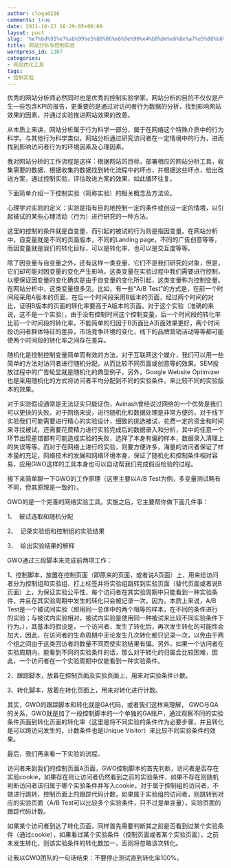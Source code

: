 ```yaml
---
author: cloga0216
comments: true
date: 2011-10-23 10:29:05+00:00
layout: post
slug: '%e7%bd%91%e7%ab%99%e5%88%86%e6%9e%90%e4%b8%8e%e6%8e%a7%e5%88%b6%e5%ae%9e%e9%aa%8c'
title: 网站分析与控制实验
wordpress_id: 1307
categories:
- 网站优化工具
tags:
- 控制实验
---
```


优秀的网站分析师必然同时也是优秀的控制实验学家。网站分析的目的不仅仅是产生一些包含KPI的报告，更重要的是通过对访问者行为数据的分析，找到影响网站效果的因素，并通过实验推进网站效果的改善。

从本质上来讲，网站分析属于行为科学一部分，属于在网络这个特殊介质中的行为科学。与其他行为科学类似，网站分析通过研究访问者在一定情境中的行为，进而找到影响访问者行为的环境因素及心理因素。

我对网站分析的工作流程是这样：根据网站的目标，部署相应的网站分析工具，收集需要的数据，根据收集的数据找到转化流程中的坏点，并根据这些坏点，给出改进方案，通过控制实验，评估改进方案的效果，如此循环往复。

下面简单介绍一下控制实验（简称实验）的相关概念及方法论。<!-- more -->

心理学对实验的定义：实验是指有目的地控制一定的条件或创设一定的情境，以引起被试的某些心理活动（行为）进行研究的一种方法。

这里的控制的条件就是自变量，而引起的被试的行为则是指因变量。在网站分析中，自变量就是不同的页面版本，不同的Landing page，不同的广告创意等等，而因变量就是我们的转化目标，可以是转化率，也可以是交互度等等。

除了因变量与自变量之外，还有这样一类变量，它们不是我们研究的对象，但是，它们却可能对因变量的变化产生影响，这类变量在实验过程中我们需要进行控制，以便保证因变量的变化确实是由于自变量的变化所引起，这类变量称为控制变量。在网站分析中，这类变量很多见。比如，有一些“A/B Test”的方式是，在前一个时间段采用A版本的页面，在后一个时间段采用B版本的页面，经过两个时间的对比，证明B版本的页面的转化率要高于A版本的页面。对于这个实验（准确的来说，这不是一个实验），由于没有控制时间这个控制变量，后一个时间段的转化率比前一个时间段的转化率，不能简单的归因于B页面比A页面效果更好，两个时间段访问者群体特征的差异，市场竞争环境的变化，线下的品牌营销活动等等都可能使两个时间段的转化率之间存在差异。

随机化是控制控制变量简单而有效的方法，对于互联网这个媒介，我们可以用一些简单的方法对访问者进行随机分配，从而比较不同页面或创意等的效果。SEM投放过程中的广告轮显就是随机化的典型例子，另外，Google Website Optimizer也是采用随机化的方式将访问者平均分配到不同的实验条件，来比较不同的实验版本的效果。

对于实验假设通常是无法证实只能证伪，Avinash曾经说过网络的一个优势是我们可以更快的失败。对于网络来说，进行随机化和数据处理是非常方便的，对于线下实验我们可能需要进行精心的实验设计，细致的挑选被试，花费一定的资金和时间来寻找被试，还需要花费精力进行实验完成后的数据录入和分析，其中的任意一个环节出现差错都有可能造成实验的失败，选择了本身有偏的样本，数据录入清理上的失误等等。而对于在网络上进行的实验，则要方便许多，海量的访问者保证了样本量的充足，网络技术的发展和网络环境本身，保证了随机化和控制条件相对容易，应用GWO这样的工具本身也可以自动帮我们完成假设检验的过程。

接下来简单聊一下GWO的工作原理（这里主要以A/B Test为例，多变量测试略有不同，但其原理是一致的）。

GWO的是一个完善的网络实验工具。实施之后，它主要帮你做下面几件事：

1、  被试选取和随机分配

2、  记录实验组和控制组的实验结果

3、  给出实验结果的解释

GWO通过三段脚本来完成前两项工作：

1、控制脚本，放置在控制页面（即原来的页面，或者说A页面）上，用来给访问者分为控制组和实验组、打上标签并将实验组跳转到实验页面（替代页面或者说B页面）上，为保证实验公平性，每个访问者在其实验周期中只能看到一种实验条件，并且在其实验周期中发生的转化只会被记录一次，因为，本质上来说，A/B Test是一个被试间实验（即用同一总体中的两个相等的样本，在不同的条件进行的实验；与被试内实验相对，被试内实验是使用同一种被试来比较不同实验条件下行为。），其基本的假设是，一个访问者，发生了转化后，再次发生转化的可能性会加大，因此，在访问者的生命周期中无论发生几次转化都只记录一次，以免由于两个组之间由于这类回访者的数量不同而使实验结果有偏。另外，如果一个访问者在实验周期内，能看到不同的实验条件的话，那么对于转化的归属会比较困难，因此，一个访问者在一个实验周期中仅能看到一种实验条件。

2、跟踪脚本，放着在控制页面及实验页面上，用来对实验条件计数。

3、转化脚本，放着在转化页面上，用来对转化进行计数。

其实，GWO的跟踪脚本和转化就是GA代码，或者我们这样来理解， GWO与GA的关系，GWO就是加了一段控制脚本的一个单独的GA账户，通过观察不同的实验条件页面到转化页面的转化率（这里是将不同实验的条件作为必要步骤，并且转化是可以跨访问发生的，计数条件也是Unique Visitor）来比较不同实验条件的效果。

最后，我们再来看一下实验的流程。

访问者来到我们的控制页面A页面，GWO控制脚本的首先判断，访问者是否存在实验cookie，如果存在则让访问者仍然看到之前的实验条件，如果不存在则随机判断访问者该归属于哪个实验条件并写入cookie，对于属于控制组的访问者，不做进行跳转，控制页面上的跟踪代码计数，如果属于实验组的访问者，则跳转到对应的实验页面（A/B Test可以比较多个实验条件，只不过是单变量），实验页面的跟踪代码计数。

如果某个访问者到达了转化页面，同样首先需要判断其之前是否看到过某个实验条件（通过cookie），如果看过某个实验条件（控制页面或者某个实验页面），之前未发生转化，则该实验条件的转化数加一，否则将忽略该次转化。

让我以GWO团队的一句话结束：不要停止测试直到转化率100%。
